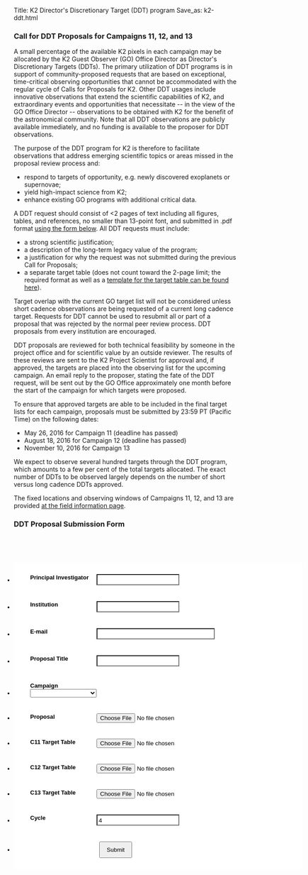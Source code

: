 Title: K2 Director's Discretionary Target (DDT) program
Save_as: k2-ddt.html


### Call for DDT Proposals for Campaigns 11, 12, and 13

A small percentage of the available K2 pixels in each campaign may be allocated by the K2 Guest Observer (GO) Office Director as Director's Discretionary Targets (DDTs).  The primary utilization of DDT programs is in support of community-proposed requests that are based on exceptional, time-critical observing opportunities that cannot be accommodated with the regular cycle of Calls for Proposals for K2. Other DDT usages include innovative observations that extend the scientific capabilities of K2, and extraordinary events and opportunities that necessitate -- in the view of the GO Office Director -- observations to be obtained with K2 for the benefit of the astronomical community.  Note that all DDT observations are publicly available immediately, and no funding is available to the proposer for DDT observations. 

The purpose of the DDT program for K2 is therefore to facilitate observations that address emerging scientific topics or areas missed in the proposal review process and:

* respond to targets of opportunity, e.g. newly discovered exoplanets or supernovae;
* yield high-impact science from K2;
* enhance existing GO programs with additional critical data.

A DDT request should consist of <2 pages of text including all figures, tables, and references, no smaller than 13-point font, and submitted in .pdf format [using the form below](#submissionform).  All DDT requests must include:

* a strong scientific justification;
* a description of the long-term legacy value of the program;
* a justification for why the request was not submitted during the previous Call for Proposals;
* a separate target table (does not count toward the 2-page limit; the required format as well as a [template for the target table can be found here](/k2-proposing-targets.html#target-table)).

Target overlap with the current GO target list will not be considered unless short cadence observations are being requested of a current long cadence target. Requests for DDT cannot be used to resubmit all or part of a proposal that was rejected by the normal peer review process. DDT proposals from every institution are encouraged.

DDT proposals are reviewed for both technical feasibility by someone in the project office and for scientific value by an outside reviewer.  The results of these reviews are sent to the K2 Project Scientist for approval and, if approved, the targets are placed into the observing list for the upcoming campaign.  An email reply to the proposer, stating the fate of the DDT request, will be sent out by the GO Office approximately one month before the start of the campaign for which targets were proposed.

To ensure that approved targets are able to be included in the final target lists for each campaign, proposals must be submitted by 23:59 PT (Pacific Time) on the following dates:

* May 26, 2016 for Campaign 11 (deadline has passed)
* August 18, 2016 for Campaign 12 (deadline has passed)
* November 10, 2016 for Campaign 13
 
We expect to observe several hundred targets through the DDT program, which amounts to a few per cent of the total targets allocated. The exact number of DDTs to be observed largely depends on the number of short versus long cadence DDTs approved. 

The fixed locations and observing windows of Campaigns 11, 12, and 13 are provided [at the field information page](k2-fields.html). 



 
### DDT Proposal Submission Form 
<a name="submissionform"></a>

<script src="https://cdn.jotfor.ms/static/prototype.forms.js" type="text/javascript"></script>
<script src="https://cdn.jotfor.ms/static/jotform.forms.js?3.3.14545" type="text/javascript"></script>
<script type="text/javascript">
   JotForm.init(function(){
      setTimeout(function() {
          $('input_6').hint('ex: myname@example.com');
       }, 20);
	JotForm.clearFieldOnHide="disable";
	JotForm.onSubmissionError="jumpToSubmit";
   });
</script>
<link href="https://cdn.jotfor.ms/static/formCss.css?3.3.14545" rel="stylesheet" type="text/css" />
<link type="text/css" rel="stylesheet" href="https://cdn.jotfor.ms/css/styles/nova.css?3.3.14545" />
<link type="text/css" media="print" rel="stylesheet" href="https://cdn.jotfor.ms/css/printForm.css?3.3.14545" />
<style type="text/css">
    .form-label-left{
        width:150px !important;
    }
    .form-line{
        padding-top:12px;
        padding-bottom:12px;
    }
    .form-label-right{
        width:150px !important;
    }
    .form-all{
        width:650px;
        color:rgb(0, 0, 0) !important;
        font-family:'Tahoma';
        font-size:13px;
    }
    .form-radio-item label, .form-checkbox-item label, .form-grading-label, .form-header{
        color: #555;
    }

</style>

<style type="text/css" id="form-designer-style">
    /* Injected CSS Code */
.form-all {
  font-family: "Tahoma", sans-serif;
}
.form-all {
  width: 650px;
}
.form-label-left,
.form-label-right {
  width: 150px;
}
.form-label {
  white-space: normal;
}
.form-label.form-label-auto {
  display: inline-block;
  float: left;
  text-align: left;
  width: 150px;
}
.form-label-left {
  display: inline-block;
  white-space: normal;
  float: left;
  text-align: left;
}
.form-label-right {
  display: inline-block;
  white-space: normal;
  float: left;
  text-align: right;
}
.form-label-top {
  white-space: normal;
  display: block;
  float: none;
  text-align: left;
}
.form-all {
  font-size: 13px;
}
.form-label {
  font-weight: bold;
}
.form-checkbox-item label,
.form-radio-item label {
  font-weight: normal;
}
.supernova {
  background-color: #ffffff;
  background-color: #022e4c;
}
.supernova body {
  background-color: transparent;
}
/*
@width30: (unit(@formWidth, px) + 60px);
@width60: (unit(@formWidth, px)+ 120px);
@width90: (unit(@formWidth, px)+ 180px);
*/
/* | */
@media screen and (min-width: 480px) {
  .supernova .form-all {
    border: 1px solid #01101a;
    -webkit-box-shadow: 0 3px 9px rgba(0, 0, 0, 0.1);
    -moz-box-shadow: 0 3px 9px rgba(0, 0, 0, 0.1);
    box-shadow: 0 3px 9px rgba(0, 0, 0, 0.1);
  }
}
/* | */
/* | */
@media screen and (max-width: 480px) {
  .jotform-form {
    padding: 10px 0;
  }
}
/* | */
/* | */
@media screen and (min-width: 480px) and (max-width: 768px) {
  .jotform-form {
    padding: 30px 0;
  }
}
/* | */
/* | */
@media screen and (min-width: 480px) and (max-width: 649px) {
  .jotform-form {
    padding: 30px 0;
  }
}
/* | */
/* | */
@media screen and (min-width: 768px) {
  .jotform-form {
    padding: 60px 0;
  }
}
/* | */
/* | */
@media screen and (max-width: 649px) {
  .jotform-form {
    padding: 0;
  }
}
/* | */
.supernova .form-all,
.form-all {
  background-color: #ffffff;
  border: 1px solid transparent;
}
.form-header-group {
  border-color: #e6e6e6;
}
.form-matrix-table tr {
  border-color: #e6e6e6;
}
.form-matrix-table tr:nth-child(2n) {
  background-color: #f2f2f2;
}
.form-all {
  color: #000000;
}
.form-header-group .form-header {
  color: #000000;
}
.form-header-group .form-subHeader {
  color: #1a1a1a;
}
.form-sub-label {
  color: #1a1a1a;
}
.form-label-top,
.form-label-left,
.form-label-right,
.form-html {
  color: #000000;
}
.form-checkbox-item label,
.form-radio-item label {
  color: #1a1a1a;
}
.form-line.form-line-active {
  -webkit-transition-property: all;
  -moz-transition-property: all;
  -ms-transition-property: all;
  -o-transition-property: all;
  transition-property: all;
  -webkit-transition-duration: 0.3s;
  -moz-transition-duration: 0.3s;
  -ms-transition-duration: 0.3s;
  -o-transition-duration: 0.3s;
  transition-duration: 0.3s;
  -webkit-transition-timing-function: ease;
  -moz-transition-timing-function: ease;
  -ms-transition-timing-function: ease;
  -o-transition-timing-function: ease;
  transition-timing-function: ease;
  background-color: rgba(255, 255, 255, 0.75);
}
/* ömer */
.form-radio-item,
.form-checkbox-item {
  padding-bottom: 0px !important;
}
.form-radio-item:last-child,
.form-checkbox-item:last-child {
  padding-bottom: 0;
}
/* ömer */
.form-single-column .form-checkbox-item,
.form-single-column .form-radio-item {
  width: 100%;
}
.supernova {
  height: 100%;
  background-repeat: no-repeat;
  background-attachment: scroll;
  background-position: center top;
  background-repeat: repeat;
}
.supernova {
  background-image: none;
}
#stage {
  background-image: none;
}
/* | */
.form-all {
  background-repeat: no-repeat;
  background-attachment: scroll;
  background-position: center top;
  background-repeat: repeat;
}
.form-header-group {
  background-repeat: no-repeat;
  background-attachment: scroll;
  background-position: center top;
}
.form-line {
  margin-top: 12px;
  margin-bottom: 12px;
}
.form-line {
  padding: 12px 36px;
}
.form-all .qq-upload-button,
.form-all .form-submit-button,
.form-all .form-submit-reset,
.form-all .form-submit-print {
  font-size: 1em;
  padding: 9px 15px;
  font-family: "Tahoma", sans-serif;
  font-size: 13px;
  font-weight: normal;
}
.form-all .form-pagebreak-back,
.form-all .form-pagebreak-next {
  font-size: 1em;
  padding: 9px 15px;
  font-family: "Tahoma", sans-serif;
  font-size: 13px;
  font-weight: normal;
}
/*
& when ( @buttonFontType = google ) {
	@import (css) "@{buttonFontLink}";
}
*/
h2.form-header {
  line-height: 1.618em;
  font-size: 1.714em;
}
h2 ~ .form-subHeader {
  line-height: 1.5em;
  font-size: 1.071em;
}
.form-header-group {
  text-align: left;
}
/*.form-dropdown,
.form-radio-item,
.form-checkbox-item,
.form-radio-other-input,
.form-checkbox-other-input,*/
.form-captcha input,
.form-spinner input,
.form-error-message {
  padding: 4px 3px 2px 3px;
}
.form-header-group {
  font-family: "Tahoma", sans-serif;
}
.form-section {
  padding: 0px 0px 0px 0px;
}
.form-header-group {
  margin: 12px 36px 12px 36px;
}
.form-header-group {
  padding: 24px 0px 24px 0px;
}
.form-textbox,
.form-textarea {
  padding: 4px 3px 2px 3px;
}
.form-textbox,
.form-textarea,
.form-radio-other-input,
.form-checkbox-other-input,
.form-captcha input,
.form-spinner input {
  background-color: #ffffff;
}
[data-type="control_dropdown"] .form-input,
[data-type="control_dropdown"] .form-input-wide {
  width: 150px;
}
.form-label {
  font-family: "Tahoma", sans-serif;
}
li[data-type="control_image"] div {
  text-align: left;
}
li[data-type="control_image"] img {
  border: none;
  border-width: 0px !important;
  border-style: solid !important;
  border-color: false !important;
}
.form-line-column {
  width: auto;
}
.form-line-error {
  overflow: hidden;
  -webkit-transition-property: none;
  -moz-transition-property: none;
  -ms-transition-property: none;
  -o-transition-property: none;
  transition-property: none;
  -webkit-transition-duration: 0.3s;
  -moz-transition-duration: 0.3s;
  -ms-transition-duration: 0.3s;
  -o-transition-duration: 0.3s;
  transition-duration: 0.3s;
  -webkit-transition-timing-function: ease;
  -moz-transition-timing-function: ease;
  -ms-transition-timing-function: ease;
  -o-transition-timing-function: ease;
  transition-timing-function: ease;
  background-color: #fff4f4;
}
.form-line-error .form-error-message {
  background-color: #ff3200;
  clear: both;
  float: none;
}
.form-line-error .form-error-message .form-error-arrow {
  border-bottom-color: #ff3200;
}
.form-line-error input:not(#coupon-input),
.form-line-error textarea,
.form-line-error .form-validation-error {
  border: 1px solid #ff3200;
  -webkit-box-shadow: 0 0 3px #ff3200;
  -moz-box-shadow: 0 0 3px #ff3200;
  box-shadow: 0 0 3px #ff3200;
}
.ie-8 .form-all {
  margin-top: auto;
  margin-top: initial;
}
.ie-8 .form-all:before {
  display: none;
}
/* | */
@media screen and (max-width: 480px), screen and (max-device-width: 768px) and (orientation: portrait), screen and (max-device-width: 415px) and (orientation: landscape) {
  .jotform-form {
    padding: 0;
  }
  .form-all {
    border: 0;
    width: 100% !important;
    max-width: initial;
  }
  .form-sub-label-container {
    width: 100%;
    margin: 0;
  }
  .form-input {
    width: 100%;
  }
  .form-label {
    width: 100%!important;
  }
  .form-line {
    padding: 2% 5%;
    -moz-box-sizing: border-box;
    -webkit-box-sizing: border-box;
    box-sizing: border-box;
  }
  input[type=text],
  input[type=email],
  input[type=tel],
  textarea {
    width: 100%;
    -moz-box-sizing: border-box;
    -webkit-box-sizing: border-box;
    box-sizing: border-box;
    max-width: initial !important;
  }
  .form-input,
  .form-input-wide,
  .form-textarea,
  .form-textbox,
  .form-dropdown {
    max-width: initial !important;
  }
  div.form-header-group {
    padding: 24px 0px !important;
    margin: 0 12px 2% !important;
    margin-left: 5% !important;
    margin-right: 5% !important;
    -moz-box-sizing: border-box;
    -webkit-box-sizing: border-box;
    box-sizing: border-box;
  }
  [data-type="control_button"] {
    margin-bottom: 0 !important;
  }
  .form-buttons-wrapper {
    margin: 0!important;
  }
  .form-buttons-wrapper button {
    width: 100%;
  }
  table {
    width: 100%!important;
    max-width: initial !important;
  }
  table td + td {
    padding-left: 3%;
  }
  .form-checkbox-item input,
  .form-radio-item input {
    width: auto;
  }
  .form-collapse-table {
    margin: 0 5%;
  }
}
/* | */

/*__INSPECT_SEPERATOR__*/

    /* Injected CSS Code */
</style>

<form class="jotform-form" action="https://submit.jotform.us/submit/52528572176158/" method="post" enctype="multipart/form-data" name="form_52528572176158" id="52528572176158" accept-charset="utf-8">
  <input type="hidden" name="formID" value="52528572176158" />
  <div class="form-all">
    <ul class="form-section page-section">
      <li class="form-line" data-type="control_textbox" id="id_9">
        <label class="form-label form-label-left form-label-auto" id="label_9" for="input_9"> Principal Investigator </label>
        <div id="cid_9" class="form-input jf-required">
          <input type="text" class=" form-textbox" data-type="input-textbox" id="input_9" name="q9_principalInvestigator" size="20" value="" />
        </div>
      </li>
      <li class="form-line" data-type="control_textbox" id="id_8">
        <label class="form-label form-label-left form-label-auto" id="label_8" for="input_8"> Institution </label>
        <div id="cid_8" class="form-input jf-required">
          <input type="text" class=" form-textbox" data-type="input-textbox" id="input_8" name="q8_institution" size="20" value="" />
        </div>
      </li>
      <li class="form-line" data-type="control_email" id="id_6">
        <label class="form-label form-label-left form-label-auto" id="label_6" for="input_6"> E-mail </label>
        <div id="cid_6" class="form-input jf-required">
          <input type="email" class=" form-textbox validate[Email]" id="input_6" name="q6_email6" size="30" value="" />
        </div>
      </li>
      <li class="form-line" data-type="control_textbox" id="id_5">
        <label class="form-label form-label-left form-label-auto" id="label_5" for="input_5"> Proposal Title </label>
        <div id="cid_5" class="form-input jf-required">
          <input type="text" class=" form-textbox" data-type="input-textbox" id="input_5" name="q5_proposalTitle" size="20" value="" />
        </div>
      </li>
      <li class="form-line" data-type="control_dropdown" id="id_11">
        <label class="form-label form-label-left form-label-auto" id="label_11" for="input_11"> Campaign </label>
        <div id="cid_11" class="form-input jf-required">
          <select class="form-dropdown" style="width:150px" id="input_11" name="q11_campaign11">
            <option value="">  </option>
            <option value="11"> 11 </option>
            <option value="12"> 12 </option>
            <option value="13"> 13 </option>
            <option value="Multi-Campaign"> Multi-Campaign </option>
          </select>
        </div>
      </li>
      <li class="form-line" data-type="control_fileupload" id="id_1">
        <label class="form-label form-label-left form-label-auto" id="label_1" for="input_1"> Proposal </label>
        <div id="cid_1" class="form-input jf-required">
          <input class="form-upload" type="file" id="input_1" name="q1_proposal1" file-accept="pdf, doc, docx, xls, xlsx, csv, txt, rtf, html, zip, mp3, wma, mpg, flv, avi, jpg, jpeg, png, gif" file-maxsize="2048" file-minsize="0" file-limit="0" />
        </div>
      </li>
      <li class="form-line" data-type="control_fileupload" id="id_12">
        <label class="form-label form-label-left form-label-auto" id="label_12" for="input_12"> C11 Target Table </label>
        <div id="cid_12" class="form-input jf-required">
          <input class="form-upload" type="file" id="input_12" name="q12_c11Target" file-accept="pdf, doc, docx, xls, xlsx, csv, txt, rtf, html, zip, mp3, wma, mpg, flv, avi, jpg, jpeg, png, gif" file-maxsize="2048" file-minsize="0" file-limit="0" />
        </div>
      </li>
      <li class="form-line" data-type="control_fileupload" id="id_13">
        <label class="form-label form-label-left form-label-auto" id="label_13" for="input_13"> C12 Target Table </label>
        <div id="cid_13" class="form-input jf-required">
          <input class="form-upload" type="file" id="input_13" name="q13_c12Target" file-accept="pdf, doc, docx, xls, xlsx, csv, txt, rtf, html, zip, mp3, wma, mpg, flv, avi, jpg, jpeg, png, gif" file-maxsize="2048" file-minsize="0" file-limit="0" />
        </div>
      </li>
      <li class="form-line" data-type="control_fileupload" id="id_14">
        <label class="form-label form-label-left form-label-auto" id="label_14" for="input_14"> C13 Target Table </label>
        <div id="cid_14" class="form-input jf-required">
          <input class="form-upload" type="file" id="input_14" name="q14_c13Target" file-accept="pdf, doc, docx, xls, xlsx, csv, txt, rtf, html, zip, mp3, wma, mpg, flv, avi, jpg, jpeg, png, gif" file-maxsize="2048" file-minsize="0" file-limit="0" />
        </div>
      </li>
      <li class="form-line" data-type="control_textbox" id="id_16">
        <label class="form-label form-label-left form-label-auto" id="label_16" for="input_16"> Cycle </label>
        <div id="cid_16" class="form-input jf-required">
          <input type="text" readonly="readonly" tabindex=-1 class="form-readonly  form-textbox" data-type="input-textbox" id="input_16" name="q16_cycle" size="20" value="4" />
        </div>
      </li>
      <li class="form-line" data-type="control_button" id="id_2">
        <div id="cid_2" class="form-input-wide">
          <div style="margin-left:156px" class="form-buttons-wrapper">
            <button id="input_2" type="submit" class="form-submit-button">
              Submit
            </button>
          </div>
        </div>
      </li>
      <li style="display:none">
        Should be Empty:
        <input type="text" name="website" value="" />
      </li>
    </ul>
  </div>
  <input type="hidden" id="simple_spc" name="simple_spc" value="52528572176158" />
  <script type="text/javascript">
  document.getElementById("si" + "mple" + "_spc").value = "52528572176158-52528572176158";
  </script>
</form>
<script type="text/javascript">JotForm.ownerView=true;</script>
